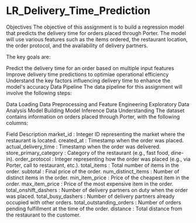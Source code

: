 # LR_Delivery_Time_Prediction
Objectives
The objective of this assignment is to build a regression model that predicts the delivery time for orders placed through Porter. The model will use various features such as the items ordered, the restaurant location, the order protocol, and the availability of delivery partners.

The key goals are:

Predict the delivery time for an order based on multiple input features
Improve delivery time predictions to optimiae operational efficiency
Understand the key factors influencing delivery time to enhance the model's accuracy
Data Pipeline
The data pipeline for this assignment will involve the following steps:

Data Loading
Data Preprocessing and Feature Engineering
Exploratory Data Analysis
Model Building
Model Inference
Data Understanding
The dataset contains information on orders placed through Porter, with the following columns:

Field	Description
market_id	: Integer ID representing the market where the restaurant is located.
created_at :	Timestamp when the order was placed.
actual_delivery_time :	Timestamp when the order was delivered.
store_primary_category :	Category of the restaurant (e.g., fast food, dine-in).
order_protocol :	Integer representing how the order was placed (e.g., via Porter, call to restaurant, etc.).
total_items :	Total number of items in the order.
subtotal :	Final price of the order.
num_distinct_items :	Number of distinct items in the order.
min_item_price :	Price of the cheapest item in the order.
max_item_price :	Price of the most expensive item in the order.
total_onshift_dashers	: Number of delivery partners on duty when the order was placed.
total_busy_dashers :	Number of delivery partners already occupied with other orders.
total_outstanding_orders :	Number of orders pending fulfillment at the time of the order.
distance : Total distance from the restaurant to the customer.

